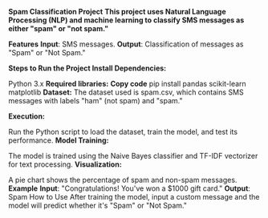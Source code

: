 **Spam Classification Project**
**This project uses Natural Language Processing (NLP) and machine learning to classify SMS messages as either "spam" or "not spam."**

**Features**
**Input**: SMS messages.
**Output**: Classification of messages as "Spam" or "Not Spam."

**Steps to Run the Project
Install Dependencies:**

Python 3.x
**Required libraries:**
**Copy code**
pip install pandas scikit-learn matplotlib
**Dataset:** The dataset used is spam.csv, which contains SMS messages with labels "ham" (not spam) and "spam."

**Execution:**

Run the Python script to load the dataset, train the model, and test its performance.
**Model Training:**

The model is trained using the Naive Bayes classifier and TF-IDF vectorizer for text processing.
**Visualization:**

A pie chart shows the percentage of spam and non-spam messages.
**Example**
**Input**: "Congratulations! You've won a $1000 gift card."
**Output**: Spam
How to Use
After training the model, input a custom message and the model will predict whether it's "Spam" or "Not Spam."
